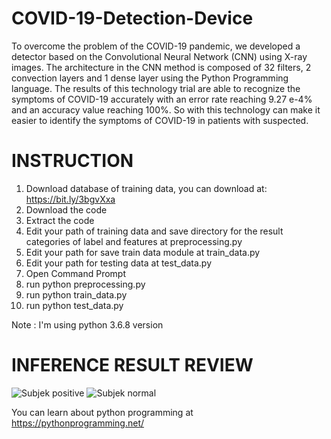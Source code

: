 # COVID-19-Detection-Device
To overcome the problem of the COVID-19 pandemic, we developed a detector based on the Convolutional Neural Network (CNN) using X-ray images. The architecture in the CNN method is composed of 32 filters, 2 convection layers and 1 dense layer using the Python Programming language. The results of this technology trial are able to recognize the symptoms of COVID-19 accurately with an error rate reaching 9.27 e-4% and an accuracy value reaching 100%. So with this technology can make it easier to identify the symptoms of COVID-19 in patients with suspected.

# INSTRUCTION
1. Download database of training data, you can download at: https://bit.ly/3bgvXxa
2. Download the code
3. Extract the code
4. Edit your path of training data and save directory for the result categories of label and features at preprocessing.py
5. Edit your path for save train data module at train_data.py
6. Edit your path for testing data at test_data.py
7. Open Command Prompt
8. run python preprocessing.py
9. run python train_data.py
10. run python test_data.py

Note : I'm using python 3.6.8 version

# INFERENCE RESULT REVIEW
![Subjek positive](https://user-images.githubusercontent.com/59139641/77219970-e248f800-6b75-11ea-9978-284d5f415607.JPG) ![Subjek normal](https://user-images.githubusercontent.com/59139641/77219976-f68cf500-6b75-11ea-9416-24b1ee20d1bf.JPG)

You can learn about python programming at https://pythonprogramming.net/
